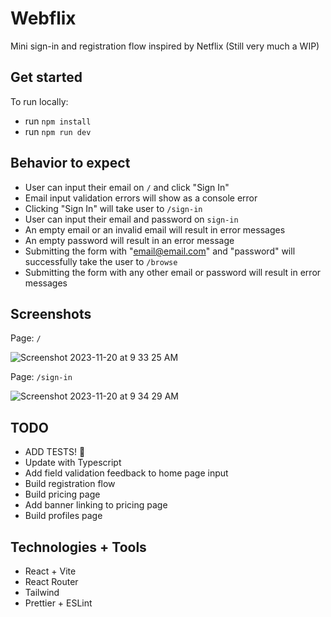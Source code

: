 # Webflix

Mini sign-in and registration flow inspired by Netflix (Still very much a WIP)

## Get started

To run locally:

- run `npm install`
- run `npm run dev`

## Behavior to expect

- User can input their email on `/` and click "Sign In"
- Email input validation errors will show as a console error
- Clicking "Sign In" will take user to `/sign-in`
- User can input their email and password on `sign-in`
- An empty email or an invalid email will result in error messages
- An empty password will result in an error message
- Submitting the form with "email@email.com" and "password" will successfully take the user to `/browse`
- Submitting the form with any other email or password will result in error messages
 
## Screenshots
Page: `/`

![Screenshot 2023-11-20 at 9 33 25 AM](https://github.com/tiffbacher/Webflix/assets/56415813/111f1dca-9452-45b6-9c52-df15ece7ad49)

Page: `/sign-in`

![Screenshot 2023-11-20 at 9 34 29 AM](https://github.com/tiffbacher/Webflix/assets/56415813/c1452a80-e556-41a9-9093-00eb83b849df)

## TODO

- ADD TESTS! 🤪
- Update with Typescript
- Add field validation feedback to home page input
- Build registration flow
- Build pricing page
- Add banner linking to pricing page
- Build profiles page

## Technologies + Tools

- React + Vite
- React Router
- Tailwind
- Prettier + ESLint
